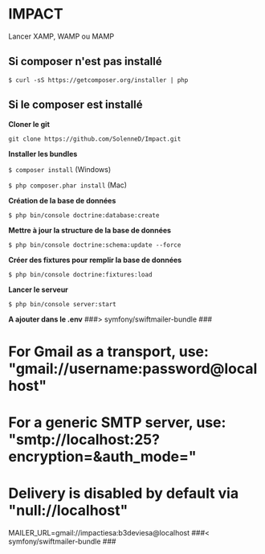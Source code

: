 IMPACT
==

Lancer XAMP, WAMP ou MAMP

Si composer n'est pas installé
-

`$ curl -sS https://getcomposer.org/installer | php`


Si le composer est installé
-

**Cloner le git**

`git clone https://github.com/SolenneD/Impact.git`

**Installer les bundles**

`$ composer install` (Windows)

`$ php composer.phar install` (Mac)

**Création de la base de données**

`$ php bin/console doctrine:database:create`

**Mettre à jour la structure de la base de données**

`$ php bin/console doctrine:schema:update --force`

**Créer des fixtures pour remplir la base de données**

`$ php bin/console doctrine:fixtures:load`

**Lancer le serveur**

`$ php bin/console server:start`

**A ajouter dans le .env**
###> symfony/swiftmailer-bundle ###
# For Gmail as a transport, use: "gmail://username:password@localhost"
# For a generic SMTP server, use: "smtp://localhost:25?encryption=&auth_mode="
# Delivery is disabled by default via "null://localhost"
MAILER_URL=gmail://impactiesa:b3deviesa@localhost
###< symfony/swiftmailer-bundle ###